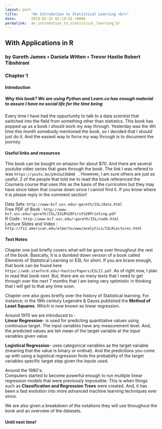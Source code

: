 ```yaml
---
layout: post
title:      "An Introdution to Statistical Learning <br>"
date:       2019-02-25 02:14:42 +0000
permalink:  an_introdution_to_statistical_learning_br
---
```


## With Applications in R <br>
### by  Gareth James • Daniela Witten • Trevor Hastie Robert Tibshirani<br>

### Chapter 1 <br>
#### Introduction<br>

##### Why this book?  We are using Python and Learn.co has enough material to assure I have no social life for the time being<br>

Every time I have had the oppurtunity to talk to a data scientist that switched into the field from something other than statistics.  This book has popped up as a book I should work my way through.  Yesterday was the 4th time this month somebody mentioned the book, so I decided that I should just do it.  And the easiest way to force my way through is to document the journey.  <br>

#### Useful links and resources<br>
This book can be bought on amazon for about $70. And there are several  youtube video series that goes through the book.  The link I was refered to was `https://youtu.be/p9n2w236B48 ` .  However, I am sure others are just as useful.  2 of the people that told me to read the book referenced the Coursera course that uses this as the basis of the curriculmn but they may have since taken that course down since I cannot find it.  If you know where it is please reply in the comment section!  <br>

Data Sets: `http://www-bcf.usc.edu/~gareth/ISL/data.html`<br>
Free PDF of Book : `http://www-bcf.usc.edu/~gareth/ISL/ISLR%20First%20Printing.pdf`<br>
R Code : `http://www-bcf.usc.edu/~gareth/ISL/code.html`<br>
Lecture Slides and Video : `http://fs2.american.edu/alberto/www/analytics/ISLRLectures.html`<br>


#### Text Notes<br>
Chapter one just briefly covers what will be gone over throughout the rest of the book.  Basically, it is a dumbed down version of a book called Elements of Statistical Learning or ESL for short.  If you are brave enough, that book can be found here `https://web.stanford.edu/~hastie/Papers/ESLII.pdf`.
As of right now, I plan to read that book next.  But, there are so many texts that I need to get through over the next 7 months that I am being very optimistic in thinking that I will get to that any time soon. <br> 

Chapter one also goes briefly over the history of Statistical learning.  For instance; in the 19th century Legendre & Gauss published the **Method of Least Squares**.  Which is now known as linear regression. <br>

Around 1970 we are introduced to :<br>
**Linear Regression**- is used for predicting quantitative values using continuous target. The input variables have any measurement level.  And, the predicted values are teh mean of the target variable at the input variables given value. <br>

**Logistical Regression**- uses categorical variables as the target variable (meaning that the value is binary or ordinal).  And the predictions you come up with using a logistical regression finds the probability of the target variables specific target step given the inputs used.<br>

Around the 1980's: <br>
Computers started to become powerful enough to run multiple linear regression models that were previously impossible.  This is when things such as **Classification and Regression Trees** were created.  And, it has been a fast evolution into more advanced machine learning techniques ever since.<br>


We are also given a breakdown of the notations they will use throughout the book and an overview of the datasets.  <br>  

#### Until next time!

